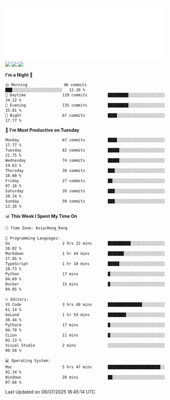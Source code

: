 <img src="./assets/header.svg" />
<img src="https://wakatime.com/share/@Shenley/f0f15f34-169b-42e7-828a-da14eca90966.svg" />
<img src="https://github-readme-stats.ykrazy.top/api/wakatime?username=shenley&langs_count=11&theme=transparent" />
<img src="https://github-readme-stats.ykrazy.top/api?username=shenlye&show_icons=true&include_all_commits=true&theme=transparent" />

<!--START_SECTION:waka-->
**I'm a Night 🦉** 

```text
🌞 Morning                46 commits          ███░░░░░░░░░░░░░░░░░░░░░░   12.20 % 
🌆 Daytime                129 commits         █████████░░░░░░░░░░░░░░░░   34.22 % 
🌃 Evening                135 commits         █████████░░░░░░░░░░░░░░░░   35.81 % 
🌙 Night                  67 commits          ████░░░░░░░░░░░░░░░░░░░░░   17.77 % 
```
📅 **I'm Most Productive on Tuesday** 

```text
Monday                   67 commits          ████░░░░░░░░░░░░░░░░░░░░░   17.77 % 
Tuesday                  82 commits          █████░░░░░░░░░░░░░░░░░░░░   21.75 % 
Wednesday                74 commits          █████░░░░░░░░░░░░░░░░░░░░   19.63 % 
Thursday                 38 commits          ███░░░░░░░░░░░░░░░░░░░░░░   10.08 % 
Friday                   27 commits          ██░░░░░░░░░░░░░░░░░░░░░░░   07.16 % 
Saturday                 39 commits          ███░░░░░░░░░░░░░░░░░░░░░░   10.34 % 
Sunday                   50 commits          ███░░░░░░░░░░░░░░░░░░░░░░   13.26 % 
```


📊 **This Week I Spent My Time On** 

```text
🕑︎ Time Zone: Asia/Hong_Kong

💬 Programming Languages: 
Go                       2 hrs 22 mins       ██████████░░░░░░░░░░░░░░░   38.02 % 
Markdown                 1 hr 44 mins        ███████░░░░░░░░░░░░░░░░░░   27.85 % 
TypeScript               1 hr 10 mins        █████░░░░░░░░░░░░░░░░░░░░   18.73 % 
Python                   17 mins             █░░░░░░░░░░░░░░░░░░░░░░░░   04.69 % 
Docker                   15 mins             █░░░░░░░░░░░░░░░░░░░░░░░░   04.05 % 

🔥 Editors: 
VS Code                  3 hrs 49 mins       ███████████████░░░░░░░░░░   61.14 % 
GoLand                   1 hr 54 mins        ████████░░░░░░░░░░░░░░░░░   30.44 % 
PyCharm                  17 mins             █░░░░░░░░░░░░░░░░░░░░░░░░   04.70 % 
CLion                    11 mins             █░░░░░░░░░░░░░░░░░░░░░░░░   03.13 % 
Visual Studio            2 mins              ░░░░░░░░░░░░░░░░░░░░░░░░░   00.58 % 

💻 Operating System: 
Mac                      5 hrs 47 mins       ███████████████████████░░   92.34 % 
Windows                  28 mins             ██░░░░░░░░░░░░░░░░░░░░░░░   07.66 % 
```


 Last Updated on 06/07/2025 18:45:14 UTC
<!--END_SECTION:waka-->
